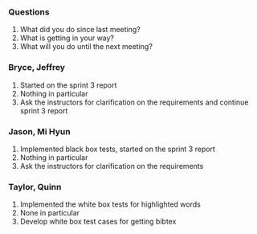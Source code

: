 ### Questions
1. What did you do since last meeting?
2. What is getting in your way?
3. What will you do until the next meeting?

### Bryce, Jeffrey
1. Started on the sprint 3 report
2. Nothing in particular
3. Ask the instructors for clarification on the requirements and continue sprint 3 report

### Jason, Mi Hyun
1. Implemented black box tests, started on the sprint 3 report
2. Nothing in particular
3. Ask the instructors for clarification on the requirements

### Taylor, Quinn
1. Implemented the white box tests for highlighted words
2. None in particular
3. Develop white box test cases for getting bibtex
